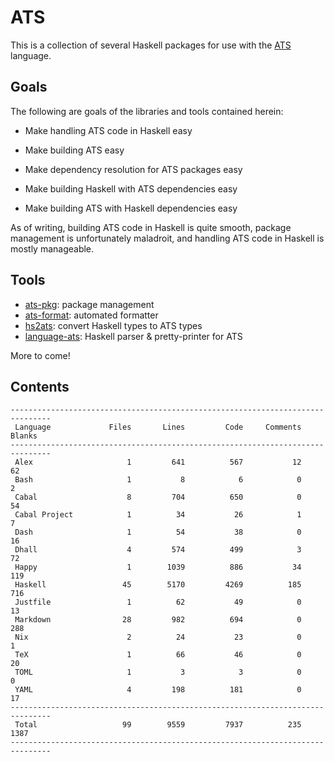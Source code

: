 # ATS

This is a collection of several Haskell packages for use with the
[ATS](http://ats-lang.org/) language.

## Goals

The following are goals of the libraries and tools contained herein:

  * Make handling ATS code in Haskell easy

  * Make building ATS easy

  * Make dependency resolution for ATS packages easy

  * Make building Haskell with ATS dependencies easy

  * Make building ATS with Haskell dependencies easy
  
As of writing, building ATS code in Haskell is quite smooth, package management
is unfortunately maladroit, and handling ATS code in Haskell is mostly
manageable.

## Tools

* [ats-pkg](ats-pkg/README.md): package management
* [ats-format](ats-format/README.md): automated formatter
* [hs2ats](hs2ats/README.md): convert Haskell types to ATS types
* [language-ats](language-ats/README.md): Haskell parser & pretty-printer for ATS

More to come!

## Contents

```
-------------------------------------------------------------------------------
 Language             Files       Lines         Code     Comments       Blanks
-------------------------------------------------------------------------------
 Alex                     1         641          567           12           62
 Bash                     1           8            6            0            2
 Cabal                    8         704          650            0           54
 Cabal Project            1          34           26            1            7
 Dash                     1          54           38            0           16
 Dhall                    4         574          499            3           72
 Happy                    1        1039          886           34          119
 Haskell                 45        5170         4269          185          716
 Justfile                 1          62           49            0           13
 Markdown                28         982          694            0          288
 Nix                      2          24           23            0            1
 TeX                      1          66           46            0           20
 TOML                     1           3            3            0            0
 YAML                     4         198          181            0           17
-------------------------------------------------------------------------------
 Total                   99        9559         7937          235         1387
-------------------------------------------------------------------------------
```

